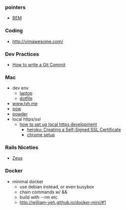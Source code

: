 ### pointers
* [BEM](https://en.bem.info/method/)

### Coding
* http://vimawesome.com/

### Dev Practices
* [How to write a Git Commit](http://chris.beams.io/posts/git-commit/)

### Mac
* dev env
  * [laptop](https://github.com/thoughtbot/laptop)
  * [dotfile](https://github.com/thoughtbot/dotfiles)
* www.lvh.me
* [pow](http://pow.cx/manual.html#section_1)
* [powder](https://github.com/Rodreegez/powder)
* local https/ssl
  * [how to set up local https development](http://www.panozzaj.com/blog/2013/08/12/how-to-set-up-local-https-development/)
    * [heroku: Creating a Self-Signed SSL Certificate](https://devcenter.heroku.com/articles/ssl-certificate-self) 
    * [chrome setup](http://www.robpeck.com/2010/10/google-chrome-mac-os-x-and-self-signed-ssl-certificates/#.VlZSkRCrTqU)

### Rails Niceties
* [Zeus](https://github.com/burke/zeus)

### Docker
* minimal docker
  * use debian instead, or even busybox
  * chain commands w/ &&
  * build with --rm etc
  * http://william-yeh.github.io/docker-mini/#1
